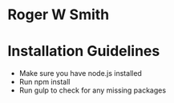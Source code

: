 # Roger W Smith

# Installation Guidelines

*   Make sure you have node.js installed
*   Run npm install
*   Run gulp to check for any missing packages
